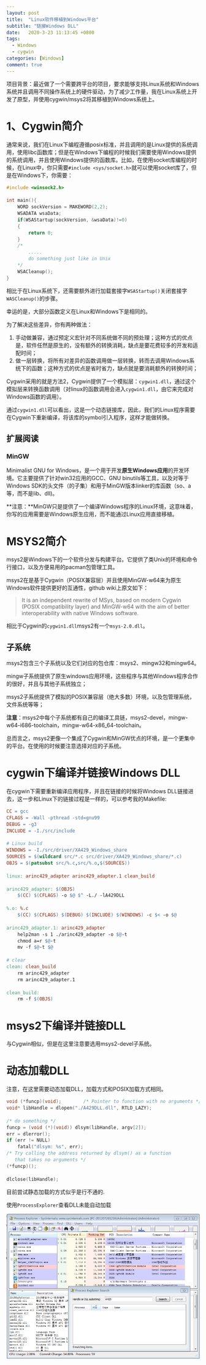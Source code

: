 ```yaml
---
layout: post
title:  "Linux软件移植到Windows平台"
subtitle: "链接Windows DLL"
date:   2020-3-23 11:13:45 +0800
tags:
  - Windows
  - cygwin
categories: [Windows]
comment: true
---
```


项目背景：最近做了一个需要跨平台的项目，要求能够支持Linux系统和Windows系统并且调用不同操作系统上的硬件驱动，为了减少工作量，我在Linux系统上开发了原型，并使用cygwin/msys2将其移植到Windows系统上。

# 1、Cygwin简介

通常来说，我们在Linux下编程遵循posix标准，并且调用的是Linux提供的系统调用，使用libc函数库；但是在Windows下编程的时候我们需要使用Windows提供的系统调用，并且使用Windows提供的函数库。比如，在使用socket库编程的时候，在Linux中，你只需要`#include <sys/socket.h>`就可以使用socket库了，但是在Windows下，你需要：

```c
#include <winsock2.h>

int main(){
    WORD sockVersion = MAKEWORD(2,2);  
    WSADATA wsaData;  
    if(WSAStartup(sockVersion, &wsaData)!=0)  
    {  
        return 0;  
    } 
    /*
    	.....
    	do something just like in Unix
    */
    WSACleanup();
}
```

相比于在Linux系统下，还需要额外进行加载套接字`WSAStartup()`关闭套接字`WASCleanup()`的步骤。

幸运的是，大部分函数定义在Linux和Windows下是相同的。

为了解决这些差异，你有两种做法：

1. 手动做兼容，通过预定义宏针对不同系统做不同的预处理；这种方式的优点是，软件任然是原生的，没有额外的转换消耗，缺点是要花费较多的开发和适配时间；
2. 做一层转换，将所有对差异的函数调用做一层转换，转而去调用Windows系统下的函数；这种方式的优点是省时省力，缺点就是要消耗额外的转换时间；

Cygwin采用的就是方法2，Cygwin提供了一个模拟层：`cygwin1.dll`，通过这个模拟层来转换函数调用（对linux的函数调用会进入`cygwin1.dll`，由它来完成对Windows函数的调用）。

通过`cygwin1.dll`可以看出，这是一个动态链接库，因此，我们的Linux程序需要在Cygwin下重新编译，将该库的symbol引入程序，这样才能做转换。

## 扩展阅读

### MinGW

Minimalist GNU for Windows，是一个用于开发**原生Windows应用**的开发环境。它主要提供了针对win32应用的GCC、GNU binutils等工具，以及对等于Windows SDK的头文件（的子集）和用于MinGW版本linker的库函数（so、a等，而不是lib、dll)。

**注意：**MinGW只是提供了一个编译Windows程序的Linux环境，这意味着，你写的应用需要是Windows原生应用，而不能通过Linux应用直接移植。

# MSYS2简介

msys2是Windows下的一个软件分发与构建平台。它提供了类Unix的环境和命令行接口，以及方便易用的pacman包管理工具。

msys2在是基于Cygwin（POSIX兼容层）并且使用MinGW-w64来为原生Windows软件提供更好的互通性，github wiki上原文如下：

>It is an independent rewrite of MSys, based on modern Cygwin (POSIX compatibility layer) and MinGW-w64 with the aim of better interoperability with native Windows software.

相比于Cygwin的`cygwin1.dll`msys2有一个`msys-2.0.dll`。

## 子系统

msys2包含三个子系统以及它们对应的包仓库：msys2、mingw32和mingw64。

mingw子系统提供了原生windows应用环境，这些程序与其他Windows程序合作的很好，并且与其他子系统独立；

msys2子系统提供了模拟的POSIX兼容层（绝大多数）环境，以及包管理系统，文件系统等等；

**注意**：msys2中每个子系统都有自己的编译工具链，msys2-devel，mingw-w64-i686-toolchain，mingw-w64-x86_64-toolchain。

总而言之，msys2更像一个集成了Cygwin和MinGW优点的环境，是一个更集中的平台。在使用的时候要注意选择对应的子系统。

# cygwin下编译并链接Windows DLL

在cygwin下需要重新编译应用程序，并且在链接的时候将Windows DLL链接进去，这一步和Linux下的链接过程是一样的，可以参考我的Makefile:

```makefile
CC = gcc
CFLAGS = -Wall -pthread -std=gnu99
DEBUG = -g3
INCLUDE = -I./src/include

# Linux build
WINDOWS = -I./src/driver/XA429_Windows_share
SOURCES = $(wildcard src/*.c src/driver/XA429_Windows_share/*.c)
OBJS = $(patsubst src/%.c,src/%.o,$(SOURCES))

linux: arinc429_adapter arinc429_adapter.1 clean_build

arinc429_adapter: $(OBJS)
	$(CC) $(CFLAGS) -o $@ $^ -L./ -lA429DLL 

%.o: %.c
	$(CC) $(CFLAGS) $(DEBUG) $(INCLUDE) $(WINDOWS) -c $< -o $@

arinc429_adapter.1: arinc429_adapter
	help2man -s 1 ./arinc429_adapter -o $@-t
	chmod a=r $@-t
	mv -f $@-t $@

# clear
clean: clean_build
	rm arinc429_adapter
	rm arinc429_adapter.1

clean_build:
	rm -f $(OBJS)
```

# msys2下编译并链接DLL

与Cygwin相似，但是在这里注意要选用msys2-devel子系统。

# 动态加载DLL

注意，在这里需要动态加载DLL，加载方式和POSIX加载方式相同。

```c
void (*funcp)(void);        /* Pointer to function with no arguments */
void* libHandle = dlopen("./A429DLL.dll", RTLD_LAZY);

/* do something */
funcp = (void (*)(void)) dlsym(libHandle, argv[2]);
err = dlerror();
if (err != NULL)
    fatal("dlsym: %s", err);
/* Try calling the address returned by dlsym() as a function
   that takes no arguments */
(*funcp)();

dlclose(libHandle);
```

目前尝试静态加载的方式似乎是行不通的.

使用`ProcessExplorer`查看DLL未能自动加载

![](\pictures\cygwin_DLL.PNG)